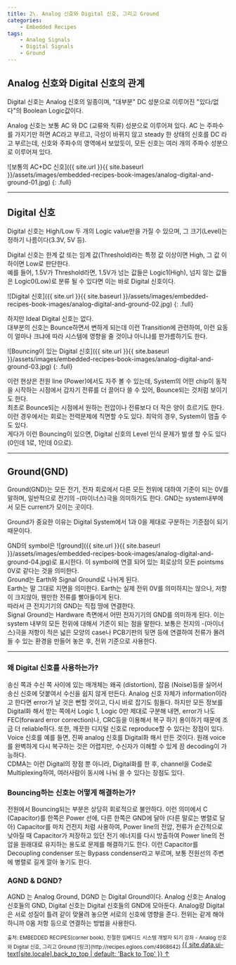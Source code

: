 ```yaml
---
title: 2\. Analog 신호와 Digital 신호, 그리고 Ground
categories:
    - Embedded Recipes
tags:
    - Analog Signals
    - Digital Signals
    - Ground
---
```

## Analog 신호와 Digital 신호의 관계  
Digital 신호는 Analog 신호의 일종이며, "대부분" DC 성분으로 이루어진 "있다/없다"의 Boolean Logic값이다.  

Analog 신호는 보통 AC 와 DC (교류와 직류) 성분으로 이루어져 있다. AC 는 주파수를 가지기만 하면 AC라고 부르고, 극성이 바뀌지 않고 steady 한 상태의 신호를 DC 라고 부르는데, 신호와 주파수의 영역에서 보았듯이, 모든 신호는 여러 개의 주파수 성분으로 이루어져 있다.  

![보통의 AC+DC 신호]({{ site.url }}{{ site.baseurl }}/assets/images/embedded-recipes-book-images/analog-digital-and-ground-01.jpg)
{: .full}  

* * *
## Digital 신호  
Digital 신호는 High/Low 두 개의 Logic value만을 가질 수 있으며, 그 크기(Level)는 정하기 나름이다(3.3V, 5V 등).  

Digital 신호는 한계 값 또는 임계 값(Threshold)라는 특정 값 이상이면 High, 그 값 이하이면 Low로 판단한다.  
예를 들어, 1.5V가 Threshold라면, 1.5V가 넘는 값들은 Logic1(High), 넘지 않는 값들은 Logic0(Low)로 분류 될 수 있다면 이는 바로 Digital 신호이다.  

![Digital 신호]({{ site.url }}{{ site.baseurl }}/assets/images/embedded-recipes-book-images/analog-digital-and-ground-02.jpg)
{: .full}  

하지만 Ideal Digital 신호는 없다.  
대부분의 신호는 Bounce하면서 변하게 되는데 이런 Transition에 관련하여, 이런 요동이 얼마나 크냐에 따라 시스템에 영향을 줄 것이냐 아니냐를 판가름하기도 한다.  

![Bouncing이 있는 Digital 신호]({{ site.url }}{{ site.baseurl }}/assets/images/embedded-recipes-book-images/analog-digital-and-ground-03.jpg)
{: .full}  

이런 현상은 전원 line (Power)에서도 자주 볼 수 있는데, System의 어떤 chip이 동작을 시작하는 시점에서 갑자기 전류를 더 끌어다 쓸 수 있어, Bounce되는 것처럼 보이기도 한다.  
최초로 Bounce되는 시점에서 원하는 전압이나 전류보다 더 작은 양이 흐르기도 한다. 이런 경우에서는 회로는 전력문제에 직면할 수도 있다. 최악의 경우, System이 멈출 수도 있다.  
게다가 이런 Bouncing이 있으면, Digital 신호의 Level 인식 문제가 발생 할 수도 있다(0인데 1로, 1인데 0으로).  

* * *
## Ground(GND)  
Ground(GND)는 모든 전기, 전자 회로에서 다른 모든 전위에 대하여 기준이 되는 0V를 말하며, 일반적으로 전기의 -(마이너스)극을 의미하기도 한다. GND는 system내부에서 모든 current가 모이는 곳이다.  

Ground가 중요한 이유는 Digital System에서 1과 0을 제대로 구분하는 기준점이 되기 때문이다.

GND의 symbol은 ![ground]({{ site.url }}{{ site.baseurl }}/assets/images/embedded-recipes-book-images/analog-digital-and-ground-04.jpg)로 표시한다. 이 symbol에 연결 되어 있는 회로상의 모든 pointsms 0V로 같다는 것을 의미한다.  
Ground는 Earth와 Signal Ground로 나뉘게 된다.  
Earth는 말 그대로 지면을 의미한다. Earth는 실제 전위 0V를 의미하지는 않으나, 저항이 크지않아, 웬만한 전류를 빨아들이게 된다.  
따라서 큰 전지기기의 GND는 직접 땅에 연결한다.  
Signal Ground는 Hardware 측면에서 어떤 전자기기의 GND를 의미하게 된다. 이는 system 내부의 모든 전위에 대해서 기준이 되는 점을 말한다. 보통은 전지의 -(마이너스)극을 저항이 적은 넓은 모양의 case나 PCB기판의 뒷면 등에 연결하여 전류가 몰려들 수 있는 환경을 만들어 놓은 후, 전위 기준으로 사용한다.  

* * *
### 왜 Digital 신호를 사용하는가?  
송신 쪽과 수신 쪽 사이에 있는 매개체는 왜곡 (distortion), 잡음 (Noise)등을 실어서 송신 신호에 덧붙여서 수신을 쉽지 않게 만든다. Analog 신호 자체가 information이라고 한다면 error가 날 것은 뻔할 것이고, 다시 바로 잡기도 힘들다. 하지만 모든 정보를 Digital화 해서 받는 쪽에서 Logic 1, Logic 0만 제대로 구분해 내면, error가 나도 FEC(forward error correction)나, CRC등을 이용해서 복구 하기 용이하기 때문에 조금 더 reliable하다. 또한, 깨끗한 디지털 신호로 reproduce할 수 있다는 장점이 있다.  
Voice 신호를 예를 들면, 진짜 analog 신호를 Digital화 해서 만든 것이다. 원래 voice를 완벽하게 다시 복구하는 것은 어렵지만, 수신자가 이해할 수 있게 끔 decoding이 가능하다.  
CDMA는 이런 Digital의 장점 뿐 아니라, Digital화를 한 후, channel을 Code로 Multiplexing하여, 여러사람이 동시에 나눠 쓸 수 있다는 장점도 있다.  

### Bouncing하는 신호는 어떻게 해결하는가?  
전원에서 Bouncing되는 부분은 상당히 회로적으로 불안하다. 이런 의미에서 C (Capacitor)를 한쪽은 Power 선에, 다른 한쪽은 GND에 달아 (다른 말로는 병렬로 달아) Capacitor를 마치 건전지 처럼 사용하여, Power line의 전압, 전류가 순간적으로 낮아질 때 Capacitor가 저장하고 있던 전기 에너지를 다시 방출하여 Power line의 전압을 원래대로 유지하는 용도로 문제를 해결하기도 한다. 이런 Capacitor를 Decoupling condenser 또는 Bypass condenser라고 부르며, 보통 전원선의 주변에 병렬로 길게 깔아 놓기도 한다.  

### AGND & DGND?
AGND 는 Analog Ground, DGND 는 Digital Ground이다. Analog 신호는 Analog 신호들의 GND, Digital 신호는 Digital 신호들의 GND에 모아둔다. Analog랑 Digital은 서로 성질이 틀려 같이 맞물려 놓으면 서로의 신호에 영향을 준다. 전위는 같게 해야하니까 0옴 저항 등으로 연결하는 방법을 사용한다. 

<sub>
출처: EMBEDDED RECIPES(corner book),  
친절한 임베디드 시스템 개발자 되기 강좌 - Analog 신호와 Digital 신호, 그리고 Ground [링크](http://recipes.egloos.com/4968642) 
</sub>
<a href="#page-title" class="back-to-top">{{ site.data.ui-text[site.locale].back_to_top | default: 'Back to Top' }} &uarr;</a>
